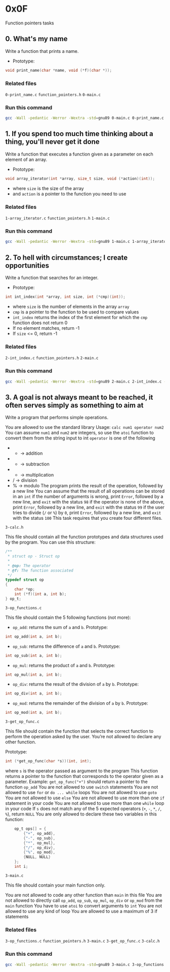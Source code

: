 # 0x0F
Function pointers tasks

## 0. What's my name
Write a function that prints a name.
- Prototype:
```C
void print_name(char *name, void (*f)(char *));
```

### Related files
`0-print_name.c` `function_pointers.h` `0-main.c`

### Run this command
```bash
gcc -Wall -pedantic -Werror -Wextra -std=gnu89 0-main.c 0-print_name.c -o a && ./a
```

## 1. If you spend too much time thinking about a thing, you'll never get it done
Write a function that executes a function given as a parameter on each element of an array.
- Prototype:
```C
void array_iterator(int *array, size_t size, void (*action)(int));
```
- where `size` is the size of the array
- and `action` is a pointer to the function you need to use

### Related files
`1-array_iterator.c` `function_pointers.h` `1-main.c`

### Run this command
```bash
gcc -Wall -pedantic -Werror -Wextra -std=gnu89 1-main.c 1-array_iterator.c -o b && ./b
```

## 2. To hell with circumstances; I create opportunities
Write a function that searches for an integer.
- Prototype:
```C
int int_index(int *array, int size, int (*cmp)(int));
```
- where `size` is the number of elements in the array `array`
- `cmp` is a pointer to the function to be used to compare values
- `int_index` returns the index of the first element for which the `cmp` function does not return 0
- If no element matches, return -1
- If `size` <= 0, return -1

### Related files
`2-int_index.c` `function_pointers.h` `2-main.c`

### Run this command
```bash
gcc -Wall -pedantic -Werror -Wextra -std=gnu89 2-main.c 2-int_index.c -o c && ./c
```

## 3. A goal is not always meant to be reached, it often serves simply as something to aim at
Write a program that performs simple operations.

You are allowed to use the standard library
Usage: `calc num1 operator num2`
You can assume `num1` and `num2` are integers, so use the `atoi` function to convert them from the string input to int
`operator` is one of the following
- + -> addition
- - -> subtraction
- * -> multiplication
- / -> division
- % -> modulo
The program prints the result of the operation, followed by a new line
You can assume that the result of all operations can be stored in an `int`
if the number of arguments is wrong, print `Error`, followed by a new line, and `exit` with the status `98`
if the operator is none of the above, print `Error`, followed by a new line, and `exit` with the status `99`
if the user tries to divide (`/` or `%`) by `0`, print `Error`, followed by a new line, and `exit` with the status `100`
This task requires that you create four different files.

`3-calc.h`

This file should contain all the function prototypes and data structures used by the program. You can use this structure:
```C
/**
 * struct op - Struct op
 *
 * @op: The operator
 * @f: The function associated
 */
typedef struct op
{
    char *op;
    int (*f)(int a, int b);
} op_t;
```
`3-op_functions.c`

This file should contain the 5 following functions (not more):

- `op_add`: returns the sum of `a` and `b`. Prototype: 
```C 
int op_add(int a, int b);
```
- `op_sub`: returns the difference of `a` and `b`. Prototype: 
```C
int op_sub(int a, int b);
```
- `op_mul`: returns the product of `a` and `b`. Prototype: 
```C
int op_mul(int a, int b);
```
- `op_div`: returns the result of the division of `a` by `b`. Prototype: 
```C
int op_div(int a, int b);
```
- `op_mod`: returns the remainder of the division of `a` by `b`. Prototype: 
```C
int op_mod(int a, int b);
```
`3-get_op_func.c`

This file should contain the function that selects the correct function to perform the operation asked by the user. You’re not allowed to declare any other function.

Prototype: 
```C
int (*get_op_func(char *s))(int, int);
```
where `s` is the operator passed as argument to the program
This function returns a pointer to the function that corresponds to the operator given as a parameter. Example: `get_op_func("+")` should return a pointer to the function `op_add`
You are not allowed to use `switch` statements
You are not allowed to use `for` or `do ... while` loops
You are not allowed to use `goto`
You are not allowed to use `else`
You are not allowed to use more than one `if` statement in your code
You are not allowed to use more than one `while` loop in your code
If `s` does not match any of the 5 expected operators (`+`, `-`, `*`, `/`, `%`), return `NULL`
You are only allowed to declare these two variables in this function:
```C
    op_t ops[] = {
        {"+", op_add},
        {"-", op_sub},
        {"*", op_mul},
        {"/", op_div},
        {"%", op_mod},
        {NULL, NULL}
    };
    int i;
```
`3-main.c`

This file should contain your main function only.

You are not allowed to code any other function than `main` in this file
You are not allowed to directly call `op_add`, `op_sub`, `op_mul`, `op_div` or `op_mod` from the `main` function
You have to use `atoi` to convert arguments to `int`
You are not allowed to use any kind of loop
You are allowed to use a maximum of 3 if statements

### Related files
`3-op_functions.c` `function_pointers.h` `3-main.c` `3-get_op_func.c` `3-calc.h`

### Run this command
```bash
gcc -Wall -pedantic -Werror -Wextra -std=gnu89 3-main.c 3-op_functions.c 3-get_op_func.c -o calc && ./calc
```
